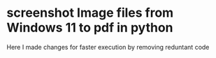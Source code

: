 # screenshot Image files from Windows 11 to pdf in python

Here I made changes for faster execution by removing reduntant code
